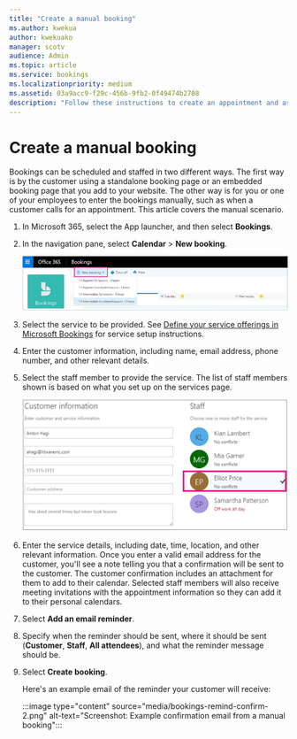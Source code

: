 ```yaml
---
title: "Create a manual booking"
ms.author: kwekua
author: kwekuako
manager: scotv
audience: Admin
ms.topic: article
ms.service: bookings
ms.localizationpriority: medium
ms.assetid: 03a9acc9-f29c-456b-9fb2-0f49474b2708
description: "Follow these instructions to create an appointment and assign an employee through the Microsoft Bookings app."
---
```


# Create a manual booking

Bookings can be scheduled and staffed in two different ways. The first way is by the customer using a standalone booking page or an embedded booking page that you add to your website. The other way is for you or one of your employees to enter the bookings manually, such as when a customer calls for an appointment. This article covers the manual scenario.

1. In Microsoft 365, select the App launcher, and then select **Bookings**.

1. In the navigation pane, select **Calendar** \> **New booking**.

   ![Image of New booking UI.](../media/bookings-newbooking.png)

1. Select the service to be provided. See [Define your service offerings in Microsoft Bookings](define-service-offerings.md) for service setup instructions.

1. Enter the customer information, including name, email address, phone number, and other relevant details.

1. Select the staff member to provide the service. The list of staff members shown is based on what you set up on the services page.

   ![Image of staff list UI.](../media/bookings-staff-list.png)

1. Enter the service details, including date, time, location, and other relevant information. Once you enter a valid email address for the customer, you'll see a note telling you that a confirmation will be sent to the customer. The customer confirmation includes an attachment for them to add to their calendar. Selected staff members will also receive meeting invitations with the appointment information so they can add it to their personal calendars.

1. Select **Add an email reminder**.

1. Specify when the reminder should be sent, where it should be sent (**Customer**, **Staff**, **All attendees**), and what the reminder message should be.

1. Select **Create booking**.

   Here's an example email of the reminder your customer will receive:

   :::image type="content" source="media/bookings-remind-confirm-2.png" alt-text="Screenshot: Example confirmation email from a manual booking":::